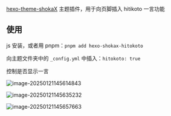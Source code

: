 [hexo-theme-shokaX](https://github.com/zkz098/hexo-theme-shokaX) 主题插件，用于向页脚插入 hitikoto 一言功能

## 使用
js 安装，或者用 pnpm：`pnpm add hexo-shokax-hitokoto`

向主题文件夹中的 `_config.yml` 中插入：`hitokoto: true`

控制是否显示一言

![image-20250121145614843](https://res.cloudinary.com/sycamore/image/upload/v1737442577/Typora/2025/01/c89e9781614444ee17835b8a0f5c1393.png)

![image-20250121145635232](https://res.cloudinary.com/sycamore/image/upload/v1737442597/Typora/2025/01/77c7e646be79dd11c6c0a1f31352917e.png)

![image-20250121145657663](https://res.cloudinary.com/sycamore/image/upload/v1737442620/Typora/2025/01/a86a7b475ed20900a39bea3bfdb0e4f6.png)